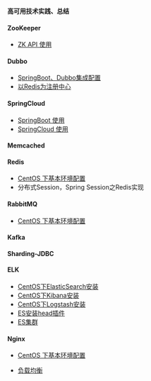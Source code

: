**高可用技术实践、总结**


#### ZooKeeper
- [ZK API 使用](https://github.com/JackZhangOnly/high-availability-tec/tree/master/ZooKeeper/zookeepersample
)

#### Dubbo
- [SpringBoot、Dubbo集成配置](https://github.com/JackZhangOnly/high-availability-tec/tree/master/Dubbo/basic
)
- [以Redis为注册中心](https://github.com/JackZhangOnly/high-availability-tec/tree/master/Dubbo/dubbo-redis)


#### SpringCloud
- [SpringBoot 使用](https://github.com/JackZhangOnly/springboot)
- [SpringCloud 使用](https://github.com/JackZhangOnly/springcloud)
#### Memcached
#### Redis
- [CentOS 下基本环境配置](https://github.com/JackZhangOnly/high-availability-tec/blob/master/Redis/1.%E5%9F%BA%E6%9C%AC%E7%8E%AF%E5%A2%83%E5%AE%89%E8%A3%85.md)
- 分布式Session，Spring Session之Redis实现

#### RabbitMQ
- [CentOS 下基本环境配置](https://github.com/JackZhangOnly/high-availability-tec/blob/master/RabbitMQ/CentOS%E4%B8%8BRabbitMQ%E5%AE%89%E8%A3%85.md)

#### Kafka
#### Sharding-JDBC
#### ELK
- [CentOS下ElasticSearch安装](https://github.com/JackZhangOnly/high-availability-tec/blob/master/ELK/1.CentOS%E4%B8%8BElasticSearch%E5%AE%89%E8%A3%85.md)
- [CentOS下Kibana安装](https://github.com/JackZhangOnly/high-availability-tec/blob/master/ELK/2.CentOS%E4%B8%8BKibana%E5%AE%89%E8%A3%85.md)
- [CentOS下Logstash安装](https://github.com/JackZhangOnly/high-availability-tec/blob/master/ELK/3.CentOS%E4%B8%8BLogstash%E5%AE%89%E8%A3%85.md)
- [ES安装head插件](https://github.com/JackZhangOnly/high-availability-tec/blob/master/ELK/4.ES%E5%AE%89%E8%A3%85head%E6%8F%92%E4%BB%B6.md)
- [ES集群](https://github.com/JackZhangOnly/high-availability-tec/blob/master/ELK/5.ES%E9%9B%86%E7%BE%A4.md)


#### Nginx
- [CentOS 下基本环境配置](https://github.com/JackZhangOnly/high-availability-tec/blob/master/Nginx/1.%E5%9F%BA%E6%9C%AC%E7%8E%AF%E5%A2%83%E5%AE%89%E8%A3%85.md)

- [负载均衡](https://github.com/JackZhangOnly/high-availability-tec/blob/master/Nginx/2.%E8%B4%9F%E8%BD%BD%E5%9D%87%E8%A1%A1.md)




